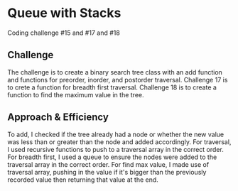 # Queue with Stacks
Coding challenge #15 and #17 and #18

## Challenge
The challenge is to create a binary search tree class with an add function and functions for preorder, inorder, and postorder traversal. Challenge 17 is to crete a function for breadth first traversal. Challenge 18 is to create a function to find the maximum value in the tree.

## Approach & Efficiency 
To add, I checked if the tree already had a node or whether the new value was less than or greater than the node and added accordingly. For traversal, I used recursive functions to push to a traversal array in the correct order. For breadth first, I used a queue to ensure the nodes were added to the traversal array in the correct order. For find max value, I made use of traversal array, pushing in the value if it's bigger than the previously recorded value then returning that value at the end.